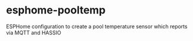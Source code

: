 # esphome-pooltemp
ESPHome configuration to create a pool temperature sensor which reports via MQTT and HASSIO
